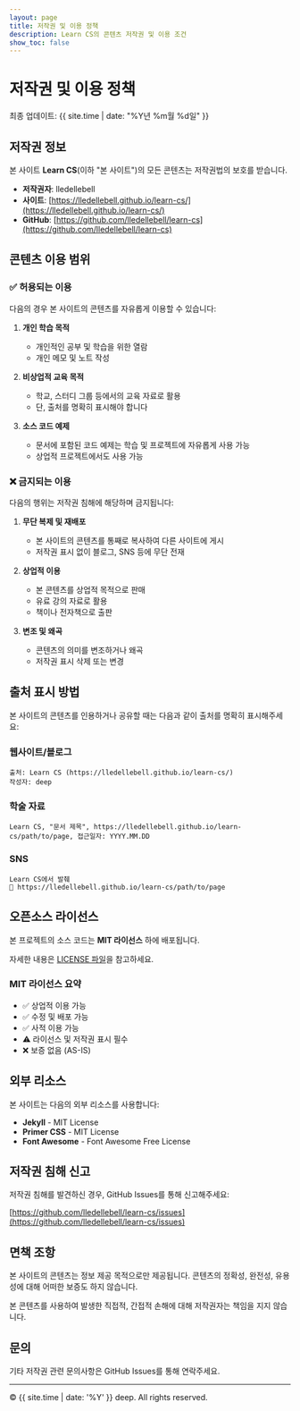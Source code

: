 ```yaml
---
layout: page
title: 저작권 및 이용 정책
description: Learn CS의 콘텐츠 저작권 및 이용 조건
show_toc: false
---
```


# 저작권 및 이용 정책

최종 업데이트: {{ site.time | date: "%Y년 %m월 %d일" }}

## 저작권 정보

본 사이트 **Learn CS**(이하 "본 사이트")의 모든 콘텐츠는 저작권법의 보호를 받습니다.

- **저작권자**: lledellebell
- **사이트**: [https://lledellebell.github.io/learn-cs/](https://lledellebell.github.io/learn-cs/)
- **GitHub**: [https://github.com/lledellebell/learn-cs](https://github.com/lledellebell/learn-cs)

## 콘텐츠 이용 범위

### ✅ 허용되는 이용

다음의 경우 본 사이트의 콘텐츠를 자유롭게 이용할 수 있습니다:

1. **개인 학습 목적**
   - 개인적인 공부 및 학습을 위한 열람
   - 개인 메모 및 노트 작성

2. **비상업적 교육 목적**
   - 학교, 스터디 그룹 등에서의 교육 자료로 활용
   - 단, 출처를 명확히 표시해야 합니다

3. **소스 코드 예제**
   - 문서에 포함된 코드 예제는 학습 및 프로젝트에 자유롭게 사용 가능
   - 상업적 프로젝트에서도 사용 가능

### ❌ 금지되는 이용

다음의 행위는 저작권 침해에 해당하며 금지됩니다:

1. **무단 복제 및 재배포**
   - 본 사이트의 콘텐츠를 통째로 복사하여 다른 사이트에 게시
   - 저작권 표시 없이 블로그, SNS 등에 무단 전재

2. **상업적 이용**
   - 본 콘텐츠를 상업적 목적으로 판매
   - 유료 강의 자료로 활용
   - 책이나 전자책으로 출판

3. **변조 및 왜곡**
   - 콘텐츠의 의미를 변조하거나 왜곡
   - 저작권 표시 삭제 또는 변경

## 출처 표시 방법

본 사이트의 콘텐츠를 인용하거나 공유할 때는 다음과 같이 출처를 명확히 표시해주세요:

### 웹사이트/블로그

```
출처: Learn CS (https://lledellebell.github.io/learn-cs/)
작성자: deep
```

### 학술 자료

```
Learn CS, "문서 제목", https://lledellebell.github.io/learn-cs/path/to/page, 접근일자: YYYY.MM.DD
```

### SNS

```
Learn CS에서 발췌
🔗 https://lledellebell.github.io/learn-cs/path/to/page
```

## 오픈소스 라이선스

본 프로젝트의 소스 코드는 **MIT 라이선스** 하에 배포됩니다.

자세한 내용은 [LICENSE 파일](https://github.com/lledellebell/learn-cs/blob/master/LICENSE)을 참고하세요.

### MIT 라이선스 요약

- ✅ 상업적 이용 가능
- ✅ 수정 및 배포 가능
- ✅ 사적 이용 가능
- ⚠️ 라이선스 및 저작권 표시 필수
- ❌ 보증 없음 (AS-IS)

## 외부 리소스

본 사이트는 다음의 외부 리소스를 사용합니다:

- **Jekyll** - MIT License
- **Primer CSS** - MIT License
- **Font Awesome** - Font Awesome Free License

## 저작권 침해 신고

저작권 침해를 발견하신 경우, GitHub Issues를 통해 신고해주세요:

[https://github.com/lledellebell/learn-cs/issues](https://github.com/lledellebell/learn-cs/issues)

## 면책 조항

본 사이트의 콘텐츠는 정보 제공 목적으로만 제공됩니다. 콘텐츠의 정확성, 완전성, 유용성에 대해 어떠한 보증도 하지 않습니다.

본 콘텐츠를 사용하여 발생한 직접적, 간접적 손해에 대해 저작권자는 책임을 지지 않습니다.

## 문의

기타 저작권 관련 문의사항은 GitHub Issues를 통해 연락주세요.

---

© {{ site.time | date: '%Y' }} deep. All rights reserved.

